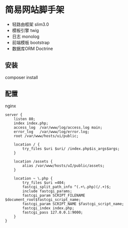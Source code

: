 # 简易网站脚手架

- 轻路由框架 slim3.0
- 模板引擎 twig
- 日志 monolog
- 前端模板 bootstrap
- 数据库ORM Doctrine

## 安装
composer install

## 配置
nginx

    server {
        listen 80;
        index index.php;
        access_log  /var/www/log/access.log main;
        error_log   /var/www/log/error.log;
        root /var/www/hosts/ui/public;

        location / {
            try_files $uri $uri/ /index.php$is_args$args;
        }

        location /assets {
            alias /var/www/hosts/uI/public/assets;
        }

        location ~ \.php {
            try_files $uri =404;
            fastcgi_split_path_info ^(.+\.php)(/.+)$;
            include fastcgi_params;
            fastcgi_param SCRIPT_FILENAME $document_root$fastcgi_script_name;
            fastcgi_param SCRIPT_NAME $fastcgi_script_name;
            fastcgi_index index.php;
            fastcgi_pass 127.0.0.1:9000;
        }
    }

